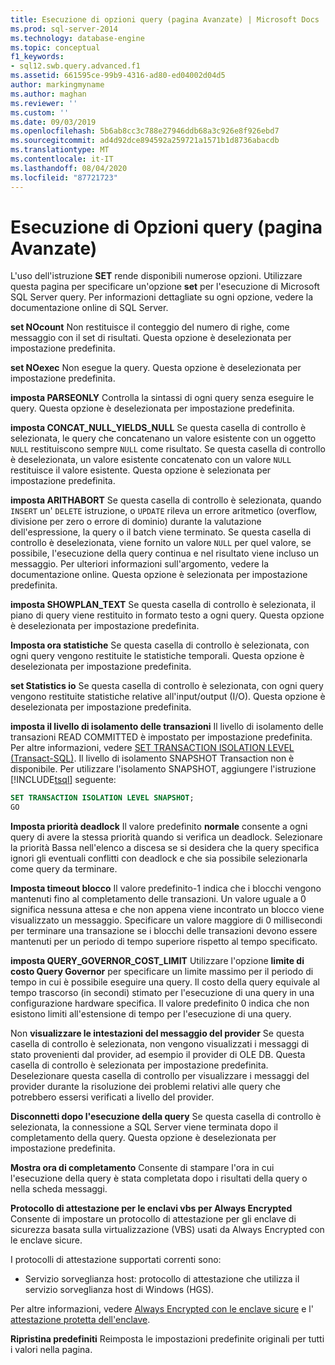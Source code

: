 ```yaml
---
title: Esecuzione di opzioni query (pagina Avanzate) | Microsoft Docs
ms.prod: sql-server-2014
ms.technology: database-engine
ms.topic: conceptual
f1_keywords:
- sql12.swb.query.advanced.f1
ms.assetid: 661595ce-99b9-4316-ad80-ed04002d04d5
author: markingmyname
ms.author: maghan
ms.reviewer: ''
ms.custom: ''
ms.date: 09/03/2019
ms.openlocfilehash: 5b6ab8cc3c788e27946ddb68a3c926e8f926ebd7
ms.sourcegitcommit: ad4d92dce894592a259721a1571b1d8736abacdb
ms.translationtype: MT
ms.contentlocale: it-IT
ms.lasthandoff: 08/04/2020
ms.locfileid: "87721723"
---
```

# <a name="query-options-execution-advanced-page"></a>Esecuzione di Opzioni query (pagina Avanzate)

  L'uso dell'istruzione **SET** rende disponibili numerose opzioni. Utilizzare questa pagina per specificare un'opzione **set** per l'esecuzione di Microsoft SQL Server query. Per informazioni dettagliate su ogni opzione, vedere la documentazione online di SQL Server.
  
**set NOcount** Non restituisce il conteggio del numero di righe, come messaggio con il set di risultati. Questa opzione è deselezionata per impostazione predefinita.

**set NOexec** Non esegue la query. Questa opzione è deselezionata per impostazione predefinita.

**imposta PARSEONLY** Controlla la sintassi di ogni query senza eseguire le query. Questa opzione è deselezionata per impostazione predefinita.  

**imposta CONCAT_NULL_YIELDS_NULL** Se questa casella di controllo è selezionata, le query che concatenano un valore esistente con un oggetto `NULL` restituiscono sempre `NULL` come risultato. Se questa casella di controllo è deselezionata, un valore esistente concatenato con un valore `NULL` restituisce il valore esistente. Questa opzione è selezionata per impostazione predefinita.

**imposta ARITHABORT** Se questa casella di controllo è selezionata, quando `INSERT` un' `DELETE` istruzione, o `UPDATE` rileva un errore aritmetico (overflow, divisione per zero o errore di dominio) durante la valutazione dell'espressione, la query o il batch viene terminato. Se questa casella di controllo è deselezionata, viene fornito un valore `NULL` per quel valore, se possibile, l'esecuzione della query continua e nel risultato viene incluso un messaggio. Per ulteriori informazioni sull'argomento, vedere la documentazione online. Questa opzione è selezionata per impostazione predefinita.
  
**imposta SHOWPLAN_TEXT** Se questa casella di controllo è selezionata, il piano di query viene restituito in formato testo a ogni query. Questa opzione è deselezionata per impostazione predefinita.
  
**Imposta ora statistiche** Se questa casella di controllo è selezionata, con ogni query vengono restituite le statistiche temporali. Questa opzione è deselezionata per impostazione predefinita.
  
**set Statistics io** Se questa casella di controllo è selezionata, con ogni query vengono restituite statistiche relative all'input/output (I/O). Questa opzione è deselezionata per impostazione predefinita.
  
**imposta il livello di isolamento delle transazioni** Il livello di isolamento delle transazioni READ COMMITTED è impostato per impostazione predefinita. Per altre informazioni, vedere [SET TRANSACTION ISOLATION LEVEL &#40;Transact-SQL&#41;](/sql/t-sql/statements/set-transaction-isolation-level-transact-sql). Il livello di isolamento SNAPSHOT Transaction non è disponibile. Per utilizzare l'isolamento SNAPSHOT, aggiungere l'istruzione [!INCLUDE[tsql](../includes/tsql-md.md)] seguente:
  
  ```sql
  SET TRANSACTION ISOLATION LEVEL SNAPSHOT;
  GO
  ```

**Imposta priorità deadlock** Il valore predefinito **normale** consente a ogni query di avere la stessa priorità quando si verifica un deadlock. Selezionare la priorità Bassa nell'elenco a discesa se si desidera che la query specifica ignori gli eventuali conflitti con deadlock e che sia possibile selezionarla come query da terminare.

**Imposta timeout blocco** Il valore predefinito-1 indica che i blocchi vengono mantenuti fino al completamento delle transazioni. Un valore uguale a 0 significa nessuna attesa e che non appena viene incontrato un blocco viene visualizzato un messaggio. Specificare un valore maggiore di 0 millisecondi per terminare una transazione se i blocchi delle transazioni devono essere mantenuti per un periodo di tempo superiore rispetto al tempo specificato.

**imposta QUERY_GOVERNOR_COST_LIMIT** Utilizzare l'opzione **limite di costo Query Governor** per specificare un limite massimo per il periodo di tempo in cui è possibile eseguire una query. Il costo della query equivale al tempo trascorso (in secondi) stimato per l'esecuzione di una query in una configurazione hardware specifica. Il valore predefinito 0 indica che non esistono limiti all'estensione di tempo per l'esecuzione di una query.

Non **visualizzare le intestazioni del messaggio del provider** Se questa casella di controllo è selezionata, non vengono visualizzati i messaggi di stato provenienti dal provider, ad esempio il provider di OLE DB. Questa casella di controllo è selezionata per impostazione predefinita. Deselezionare questa casella di controllo per visualizzare i messaggi del provider durante la risoluzione dei problemi relativi alle query che potrebbero essersi verificati a livello del provider.

**Disconnetti dopo l'esecuzione della query** Se questa casella di controllo è selezionata, la connessione a SQL Server viene terminata dopo il completamento della query. Questa opzione è deselezionata per impostazione predefinita.

**Mostra ora di completamento** Consente di stampare l'ora in cui l'esecuzione della query è stata completata dopo i risultati della query o nella scheda messaggi.

**Protocollo di attestazione per le enclavi vbs per Always Encrypted** Consente di impostare un protocollo di attestazione per gli enclave di sicurezza basata sulla virtualizzazione (VBS) usati da Always Encrypted con le enclave sicure.

I protocolli di attestazione supportati correnti sono:

* Servizio sorveglianza host: protocollo di attestazione che utilizza il servizio sorveglianza host di Windows (HGS).

Per altre informazioni, vedere [Always Encrypted con le enclave sicure](https://docs.microsoft.com/sql/relational-databases/security/encryption/always-encrypted-enclaves?view=sqlallproducts-allversions) e l' [attestazione protetta dell'enclave](https://docs.microsoft.com/sql/relational-databases/security/encryption/always-encrypted-enclaves?view=sqlallproducts-allversions#secure-enclave-attestation).

**Ripristina predefiniti** Reimposta le impostazioni predefinite originali per tutti i valori nella pagina.
